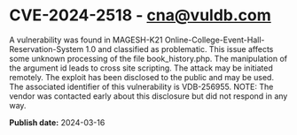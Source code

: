 # CVE-2024-2518 - cna@vuldb.com

A vulnerability was found in MAGESH-K21 Online-College-Event-Hall-Reservation-System 1.0 and classified as problematic. This issue affects some unknown processing of the file book_history.php. The manipulation of the argument id leads to cross site scripting. The attack may be initiated remotely. The exploit has been disclosed to the public and may be used. The associated identifier of this vulnerability is VDB-256955. NOTE: The vendor was contacted early about this disclosure but did not respond in any way.

**Publish date:** 2024-03-16
